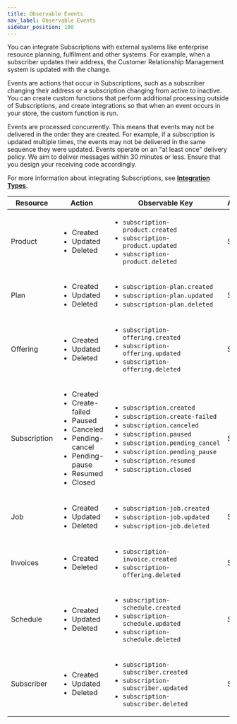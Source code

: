 ```yaml
---
title: Observable Events
nav_label: Observable Events
sidebar_position: 100
---
```

You can integrate Subscriptions with external systems like enterprise resource planning, fulfilment and other systems. For example, when a subscriber updates their address, the Customer Relationship Management system is updated with the change.

Events are actions that occur in Subscriptions, such as a subscriber changing their address or a subscription changing from active to inactive. You can create custom functions that perform additional processing outside of Subscriptions, and create integrations so that when an event occurs in your store, the custom function is run.

Events are processed concurrently. This means that events may not be delivered in the order they are created. For example, if a subscription is updated multiple times, the events may not be delivered in the same sequence they were updated. Events operate on an "at least once" delivery policy. We aim to deliver messages within 30 minutes or less. Ensure that you design your receiving code accordingly.

For more information about integrating Subscriptions, see [**Integration Types**](/docs/api/integrations/integrations-introduction#integration-types).

| Resource | Action | Observable Key | Availability |
| --- | --- | --- | --- |
| Product | <ul><li>Created</li><li>Updated</li><li>Deleted</li></ul> | <ul><li>`subscription-product.created`</li><li>`subscription-product.updated`</li><li>`subscription-product.deleted`</li></ul> | Store |
| Plan |  <ul><li>Created</li><li>Updated</li><li>Deleted</li></ul> | <ul><li>`subscription-plan.created`</li><li>`subscription-plan.updated`</li><li>`subscription-plan.deleted`</li></ul> | Store |
| Offering |  <ul><li>Created</li><li>Updated</li><li>Deleted</li></ul> | <ul><li>`subscription-offering.created`</li><li>`subscription-offering.updated`</li><li>`subscription-offering.deleted`</li></ul> | Store |
| Subscription | <ul><li>Created</li><li>Create-failed</li><li>Paused</li><li>Canceled</li><li>Pending-cancel</li><li>Pending-pause</li><li>Resumed</li><li>Closed</li></ul> | <ul><li>`subscription.created`</li><li>`subscription.create-failed`</li><li>`subscription.canceled`</li><li>`subscription.paused`</li><li>`subscription.pending_cancel`</li><li>`subscription.pending_pause`</li><li>`subscription.resumed`</li><li>`subscription.closed`</li></ul> | Store |
| Job | <ul><li>Created</li><li>Updated</li><li>Deleted</li></ul> | <ul><li>`subscription-job.created`</li><li>`subscription-job.updated`</li><li>`subscription-job.deleted`</li></ul> | Store |
| Invoices | <ul><li>Created</li><li>Deleted</li></ul> | <ul><li>`subscription-invoice.created`</li><li>`subscription-offering.deleted`</li></ul> | Store |
| Schedule | <ul><li>Created</li><li>Updated</li><li>Deleted</li></ul> | <ul><li>`subscription-schedule.created`</li><li>`subscription-schedule.updated`</li><li>`subscription-schedule.deleted`</li></ul> | Store |
| Subscriber | <ul><li>Created</li><li>Updated</li><li>Deleted</li></ul> | <ul><li>`subscription-subscriber.created`</li><li>`subscription-subscriber.updated`</li><li>`subscription-subscriber.deleted`</li></ul> | Store |

